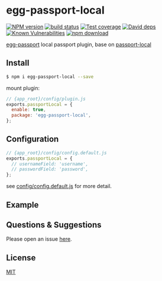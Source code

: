 # egg-passport-local

[![NPM version][npm-image]][npm-url]
[![build status][travis-image]][travis-url]
[![Test coverage][codecov-image]][codecov-url]
[![David deps][david-image]][david-url]
[![Known Vulnerabilities][snyk-image]][snyk-url]
[![npm download][download-image]][download-url]

[npm-image]: https://img.shields.io/npm/v/egg-passport-local.svg?style=flat-square
[npm-url]: https://npmjs.org/package/egg-passport-local
[travis-image]: https://img.shields.io/travis/eggjs/egg-passport-local.svg?style=flat-square
[travis-url]: https://travis-ci.org/eggjs/egg-passport-local
[codecov-image]: https://img.shields.io/codecov/c/github/eggjs/egg-passport-local.svg?style=flat-square
[codecov-url]: https://codecov.io/github/eggjs/egg-passport-local?branch=master
[david-image]: https://img.shields.io/david/eggjs/egg-passport-local.svg?style=flat-square
[david-url]: https://david-dm.org/eggjs/egg-passport-local
[snyk-image]: https://snyk.io/test/npm/egg-passport-local/badge.svg?style=flat-square
[snyk-url]: https://snyk.io/test/npm/egg-passport-local
[download-image]: https://img.shields.io/npm/dm/egg-passport-local.svg?style=flat-square
[download-url]: https://npmjs.org/package/egg-passport-local

[egg-passport](https://github.com/eggjs/egg-passport) local passport plugin, base on [passport-local](https://github.com/jaredhanson/passport-local)

## Install

```bash
$ npm i egg-passport-local --save
```

mount plugin:

```js
// {app_root}/config/plugin.js
exports.passportLocal = {
  enable: true,
  package: 'egg-passport-local',
};
```

## Configuration

```js
// {app_root}/config/config.default.js
exports.passportLocal = {
  // usernameField: 'username',
  // passwordField: 'password',
};
```

see [config/config.default.js](config/config.default.js) for more detail.

## Example

<!-- example here -->

## Questions & Suggestions

Please open an issue [here](https://github.com/eggjs/egg/issues).

## License

[MIT](LICENSE)
